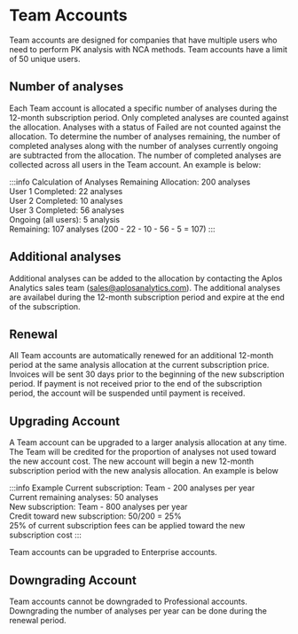 # Team Accounts
Team accounts are designed for companies that have multiple users who need to perform PK analysis with NCA methods. Team accounts have a limit of 50 unique users. 

## Number of analyses
Each Team account is allocated a specific number of analyses during the 12-month subscription period. Only completed analyses are counted against the allocation. Analyses with a status of Failed are not counted against the allocation. To determine the number of analyses remaining, the number of completed analyses along with the number of analyses currently ongoing are subtracted from the allocation. The number of completed analyses are collected across all users in the Team account. An example is below:

:::info Calculation of Analyses Remaining
Allocation: 200 analyses\
User 1 Completed: 22 analyses\
User 2 Completed: 10 analyses\
User 3 Completed: 56 analyses\
Ongoing (all users): 5 analysis\
Remaining: 107 analyses (200 - 22 - 10 - 56 - 5 = 107)
:::

## Additional analyses
Additional analyses can be added to the allocation by contacting the Aplos Analytics sales team (<sales@aplosanalytics.com>). The additional analyses are availabel during the 12-month subscription period and expire at the end of the subscription. 

## Renewal
All Team accounts are automatically renewed for an additional 12-month period at the same analysis allocation at the current subscription price. Invoices will be sent 30 days prior to the beginning of the new subscription period. If payment is not received prior to the end of the subscription period, the account will be suspended until payment is received.

## Upgrading Account
A Team account can be upgraded to a larger analysis allocation at any time. The Team will be credited for the proportion of analyses not used toward the new account cost. The new account will begin a new 12-month subscription period with the new analysis allocation. An example is below

:::info Example
Current subscription: Team - 200 analyses per year\
Current remaining analyses: 50 analyses\
New subscription: Team - 800 analyses per year\
Credit toward new subscription: 50/200 = 25%\
25% of current subscription fees can be applied toward the new subscription cost
:::

Team accounts can be upgraded to Enterprise accounts. 

## Downgrading Account
Team accounts cannot be downgraded to Professional accounts. Downgrading the number of analyses per year can be done during the renewal period. 
